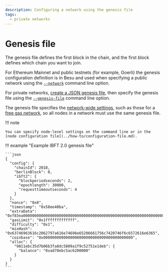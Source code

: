 ```yaml
---
description: Configuring a network using the genesis file
tags:
  - private networks
---
```


# Genesis file

The genesis file defines the first block in the chain, and the first block defines which chain you
want to join.

For Ethereum Mainnet and public testnets (for example, Goerli) the genesis configuration
definition is in Besu and used when specifying a public network using the
[`--network`](../reference/cli/options.md#network) command line option.

For private networks, [create a JSON genesis file](https://consensys.net/blog/quorum/hyperledger-besu-how-to-create-an-ethereum-genesis-file/),
then specify the genesis file using the
[`--genesis-file`](../reference/cli/options.md#genesis-file) command line option.

The genesis file specifies the [network-wide settings](../reference/genesis-items.md), such as
those for a [free gas network](../../private-networks/how-to/configure/free-gas.md), so all nodes in
a network must use the same genesis file.

!!! note

    You can specify node-level settings on the command line or in the
    [node configuration file](../how-to/configuration-file.md).

!!! example "Example IBFT 2.0 genesis file"

    ```json
    {
      "config": {
        "chainId": 2018,
        "berlinBlock": 0,
        "ibft2": {
          "blockperiodseconds": 2,
          "epochlength": 30000,
          "requesttimeoutseconds": 4
        }
      },
      "nonce": "0x0",
      "timestamp": "0x58ee40ba",
      "extraData": "0xf83ea00000000000000000000000000000000000000000000000000000000000000000d5949811ebc35d7b06b3fa8dc5809a1f9c52751e1deb808400000000c0",
      "gasLimit": "0x1fffffffffffff",
      "difficulty": "0x1",
      "mixHash": "0x63746963616c2062797a616e74696e65206661756c7420746f6c6572616e6365",
      "coinbase": "0x0000000000000000000000000000000000000000",
      "alloc": {
        "9811ebc35d7b06b3fa8dc5809a1f9c52751e1deb": {
          "balance": "0xad78ebc5ac6200000"
        }
      }
    }
    ```
